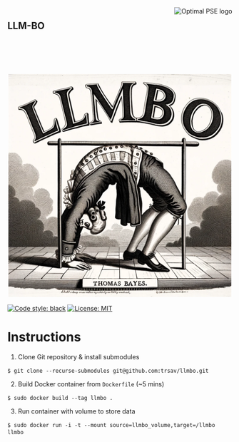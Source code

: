 <a href="https://www.imperial.ac.uk/optimisation-and-machine-learning-for-process-engineering/about-us/">
<img src="https://avatars.githubusercontent.com/u/81195336?s=200&v=4" alt="Optimal PSE logo" title="OptimalPSE" align="right" height="150" />
</a>

## LLM-BO

<!-- include llmbo_dalle.png as an image centered  -->

<p align="center">
  <img src="llmbo_dalle.png" alt="LLM-BO" width="500"/>
</p>


[![Code style: black](https://img.shields.io/badge/code%20style-black-000000.svg)](https://github.com/psf/black) [![License: MIT](https://img.shields.io/badge/License-MIT-yellow.svg)](https://opensource.org/licenses/MIT)

# Instructions

1. Clone Git repository & install submodules
```
$ git clone --recurse-submodules git@github.com:trsav/llmbo.git
```

2. Build Docker container from ```Dockerfile``` (~5 mins)
```
$ sudo docker build --tag llmbo .
```
3. Run container with volume to store data
```
$ sudo docker run -i -t --mount source=llmbo_volume,target=/llmbo llmbo
```